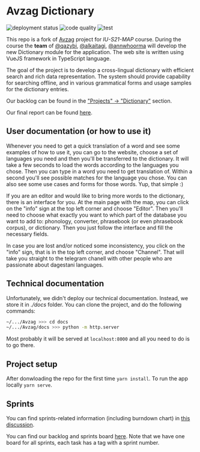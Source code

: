 # Avzag Dictionary

![deployment status](https://github.com/IU-MAP/avzag/actions/workflows/dist.yml/badge.svg)
![code quality](https://github.com/IU-MAP/avzag/actions/workflows/lint.yml/badge.svg)
![test](https://github.com/IU-MAP/avzag/actions/workflows/test.yml/badge.svg)

This repo is a fork of [Avzag](https://github.com/alkaitagi/avzag) project for _IU-S21-MAP_ course. During the course the **team** of [@qazybi](https://github.com/QazyBi), [@alkaitagi](https://github.com/alkaitagi/), [@annwhoorma](https://github.com/annwhoorma) will develop the new Dictionary module for the application. The web site is written using VueJS framework in TypeScript language.

The goal of the project is to develop a cross-lingual dictionary with efficient search and rich data representation. The system should provide capability for searching offline, and in various grammatical forms and usage samples for the dictionary entries.

Our backlog can be found in the ["Projects" -> "Dictionary"](https://github.com/IU-MAP/avzag/projects/1) section.

Our final report can be found [here](https://docs.google.com/document/d/1PO85QKzmswkXvmy9avJxduC0IPConJkl2qqPK4dIJis/edit?usp=sharing).

## User documentation (or how to use it)

Whenever you need to get a quick translation of a word and see some examples of how to use it, you can go to the website, choose a set of languages you need and then you'll be transferred to the dictionary. It will take a few seconds to load the words according to the languages you chose. Then you can type in a word you need to get translation of. Within a second you'll see possible matches for the language you chose. You can also see some use cases and forms for those words. Yup, that simple :)

If you are an editor and would like to bring more words to the dictionary, there is an interface for you. At the main page with the map, you can click on the "info" sign at the top left corner and choose "Editor". Then you'll need to choose what exactly you want to which part of the database you want to add to: phonology, converter, phrasebook (or even phrasebook corpus), or dictionary. Then you just follow the interface and fill the necessary fields.

In case you are lost and/or noticed some inconsistency, you click on the "info" sign, that is in the top left corner, and choose "Channel". That will take you straight to the telegram chanell with other people who are passionate about dagestani languages.

## Technical documentation

Unfortunately, we didn't deploy our technical documentation. Instead, we store it in _./docs_ folder. You can clone the project, and do the following commands:
```bash
~/.../Avzag >>> cd docs
~/.../Avzag/docs >>> python -m http.server
```

Most probably it will be served at `localhost:8000` and all you need to do is to go there.

## Project setup

After donwloading the repo for the first time `yarn install`. To run the app locally `yarn serve`.

## Sprints

You can find sprints-related information (including burndown chart) in [this discussion](https://github.com/IU-MAP/avzag/discussions/20).

You can find our backlog and sprints board [here](https://github.com/IU-MAP/avzag/projects/1). Note that we have one board for all sprints, each task has a tag with a sprint number.
